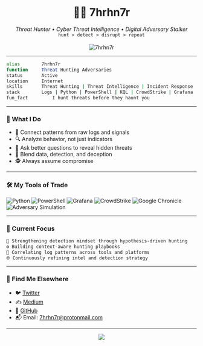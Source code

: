<h1 align="center">🕵️‍♂️ 7hrhn7r</h1>
<p align="center">
  <i>Threat Hunter • Cyber Threat Intelligence • Digital Adversary Stalker</i><br>
  <code>hunt > detect > disrupt > repeat</code><br>
  <br>
  <img src="https://komarev.com/ghpvc/?username=7hrhn7r&label=Visitors&color=0f0f0f&style=flat" alt="7hrhn7r" />
</p>

</p>

---

```bash
alias        7hrhn7r
function     Threat Hunting Adversaries
status       Active
location     Internet
skills       Threat Hunting | Threat Intelligence | Incident Response | Vulnerability Management   
stack        Logs | Python | PowerShell | KQL | CrowdStrike | Grafana | Google Chronicle | Adversary Simulation
fun_fact         I hunt threats before they haunt you
```

---

### 🧠 What I Do
- 🧩 Connect patterns from raw logs and signals
- 🔍 Analyze behavior, not just indicators
- 🎯 Ask better questions to reveal hidden threats
- 🧠 Blend data, detection, and deception
- 🕵️ Always assume compromise

---

### 🛠️ My Tools of Trade
![Python](https://img.shields.io/badge/-Python-05122A?logo=python)
![PowerShell](https://img.shields.io/badge/-PowerShell-012456?logo=powershell&logoColor=white)
![Grafana](https://img.shields.io/badge/-Grafana-F46800?logo=grafana&logoColor=white)
![CrowdStrike](https://img.shields.io/badge/-CrowdStrike-EA1B22?logo=crowdstrike&logoColor=white)
![Google Chronicle](https://img.shields.io/badge/-Google%20Chronicle-4285F4?logo=googlechrome&logoColor=white)
![Adversary Simulation](https://img.shields.io/badge/-Adversary%20Simulation-222222?style=flat&logo=redhat)

---

### 📂 Current Focus

```txt
🧠 Strengthening detection mindset through hypothesis-driven hunting
⚙️ Building context-aware hunting playbooks
🔗 Correlating log patterns across tools and platforms
🌐 Continuously refining intel and detection strategy
```

---

### 🔗 Find Me Elsewhere
- 🐦 [Twitter](https://twitter.com/7hrhn7r)
- ✍️ [Medium](https://medium.com/@7hrhn7r)
- 🧠 [GitHub](https://github.com/7hrhn7r)
- 📬 Email: 7hrhn7r@protonmail.com

---

<p align="center">
  <img src="https://capsule-render.vercel.app/api?type=wave&color=0f0f0f&height=120&section=footer"/>
</p>

